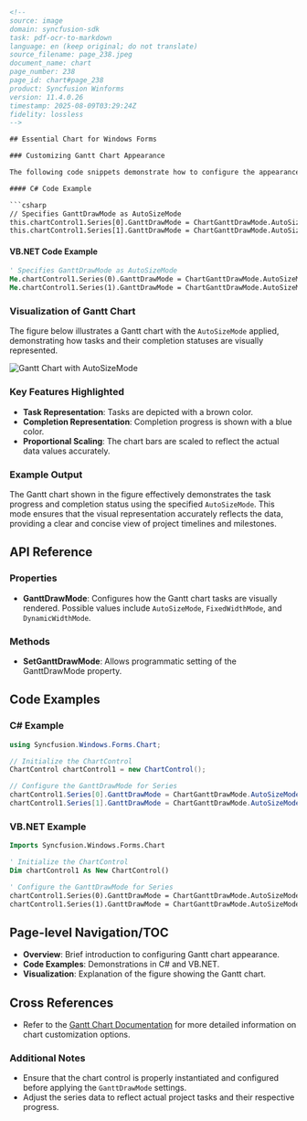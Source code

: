 ```html
<!-- 
source: image
domain: syncfusion-sdk
task: pdf-ocr-to-markdown
language: en (keep original; do not translate)
source_filename: page_238.jpeg
document_name: chart
page_number: 238
page_id: chart#page_238
product: Syncfusion Winforms
version: 11.4.0.26
timestamp: 2025-08-09T03:29:24Z
fidelity: lossless
-->

## Essential Chart for Windows Forms

### Customizing Gantt Chart Appearance

The following code snippets demonstrate how to configure the appearance of a Gantt chart using the `GanttDrawMode` property to set it to `AutoSizeMode`. This ensures that the tasks and completion bars are displayed proportionally to the actual data values.

#### C# Code Example

```csharp
// Specifies GanttDrawMode as AutoSizeMode
this.chartControl1.Series[0].GanttDrawMode = ChartGanttDrawMode.AutoSizeMode;
this.chartControl1.Series[1].GanttDrawMode = ChartGanttDrawMode.AutoSizeMode;
```

#### VB.NET Code Example

```vb
' Specifies GanttDrawMode as AutoSizeMode
Me.chartControl1.Series(0).GanttDrawMode = ChartGanttDrawMode.AutoSizeMode
Me.chartControl1.Series(1).GanttDrawMode = ChartGanttDrawMode.AutoSizeMode
```

### Visualization of Gantt Chart

The figure below illustrates a Gantt chart with the `AutoSizeMode` applied, demonstrating how tasks and their completion statuses are visually represented.

![Gantt Chart with AutoSizeMode](https://via.placeholder.com/600x400?text=Figure%20138%3A%20Gantt%20Chart%20with%20AutoSizeMode)

### Key Features Highlighted

- **Task Representation**: Tasks are depicted with a brown color.
- **Completion Representation**: Completion progress is shown with a blue color.
- **Proportional Scaling**: The chart bars are scaled to reflect the actual data values accurately.

### Example Output

The Gantt chart shown in the figure effectively demonstrates the task progress and completion status using the specified `AutoSizeMode`. This mode ensures that the visual representation accurately reflects the data, providing a clear and concise view of project timelines and milestones.

## API Reference

### Properties

- **GanttDrawMode**: Configures how the Gantt chart tasks are visually rendered. Possible values include `AutoSizeMode`, `FixedWidthMode`, and `DynamicWidthMode`.

### Methods

- **SetGanttDrawMode**: Allows programmatic setting of the GanttDrawMode property.

## Code Examples

### C# Example

```csharp
using Syncfusion.Windows.Forms.Chart;

// Initialize the ChartControl
ChartControl chartControl1 = new ChartControl();

// Configure the GanttDrawMode for Series
chartControl1.Series[0].GanttDrawMode = ChartGanttDrawMode.AutoSizeMode;
chartControl1.Series[1].GanttDrawMode = ChartGanttDrawMode.AutoSizeMode;
```

### VB.NET Example

```vb
Imports Syncfusion.Windows.Forms.Chart

' Initialize the ChartControl
Dim chartControl1 As New ChartControl()

' Configure the GanttDrawMode for Series
chartControl1.Series(0).GanttDrawMode = ChartGanttDrawMode.AutoSizeMode
chartControl1.Series(1).GanttDrawMode = ChartGanttDrawMode.AutoSizeMode
```

## Page-level Navigation/TOC

- **Overview**: Brief introduction to configuring Gantt chart appearance.
- **Code Examples**: Demonstrations in C# and VB.NET.
- **Visualization**: Explanation of the figure showing the Gantt chart.

## Cross References

- Refer to the [Gantt Chart Documentation](#) for more detailed information on chart customization options.

### Additional Notes

- Ensure that the chart control is properly instantiated and configured before applying the `GanttDrawMode` settings.
- Adjust the series data to reflect actual project tasks and their respective progress.

<!-- tags: [Essential Chart, Windows Forms, Gantt Chart, AutoSizeMode] keywords: [GanttDrawMode, AutoSizeMode, C#, VB.NET, Gantt chart, task representation, completion status, proportional scaling, visualization, Windows Forms chart] -->
```